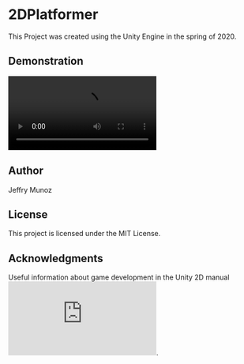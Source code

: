 # 2DPlatformer
This Project was created using the Unity Engine in the spring of 2020.
## Demonstration
 ![Click Here for a video demo](https://github.com/JeffMunoz/2DPlatformer/blob/master/App%20demo.mp4?raw=true) 


## Author
Jeffry Munoz
## License
This project is licensed under the MIT License.
## Acknowledgments
Useful information about game development in the Unity 2D manual ![found here](https://docs.unity3d.com/Manual/Unity2D.html).
